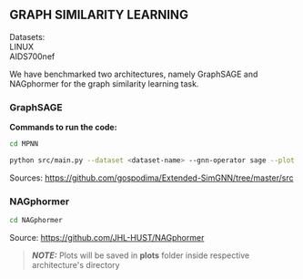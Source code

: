 ## GRAPH SIMILARITY LEARNING

Datasets: \
LINUX \
AIDS700nef 

We have benchmarked two architectures, namely GraphSAGE and NAGphormer for the graph similarity learning task.

### GraphSAGE
**Commands to run the code:**

``` bash
cd MPNN 

python src/main.py --dataset <dataset-name> --gnn-operator sage --plot --save best_model_<dataset-name>.pt --epochs 500
```

Sources: 
https://github.com/gospodima/Extended-SimGNN/tree/master/src


### NAGphormer
``` bash
cd NAGphormer 
```

Source: https://github.com/JHL-HUST/NAGphormer

> **_NOTE:_**  Plots will be saved in **plots** folder inside respective architecture's directory